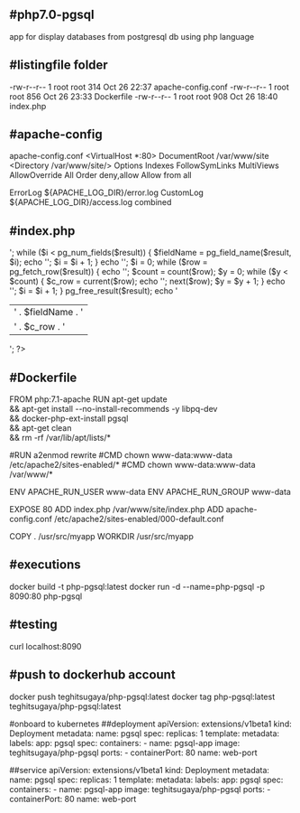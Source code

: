 #php7.0-pgsql
--------------
app for display databases from postgresql db using php language



#listingfile folder
-------------------
-rw-r--r--  1 root root  314 Oct 26 22:37 apache-config.conf
-rw-r--r--  1 root root  856 Oct 26 23:33 Dockerfile
-rw-r--r--  1 root root  908 Oct 26 18:40 index.php


#apache-config
--------------
apache-config.conf 
<VirtualHost *:80>
 DocumentRoot /var/www/site
  <Directory /var/www/site/>
      Options Indexes FollowSymLinks MultiViews
      AllowOverride All
      Order deny,allow
      Allow from all
  </Directory>

  ErrorLog ${APACHE_LOG_DIR}/error.log
  CustomLog ${APACHE_LOG_DIR}/access.log combined

</VirtualHost>


#index.php
----------
<?php

$host = '10.102.36.138';
$port = '5432';
$database = 'testing';
$user = 'testing';
$password = 'prismalink';

$connectString = 'host=' . $host . ' port=' . $port . ' dbname=' . $database . 
	' user=' . $user . ' password=' . $password;

$link = pg_connect($connectString);
if (!$link)
{
	die('Error: Could not connect: ' . pg_last_error());
}

$query = 'select * from test01';

$result = pg_query($query);

$i = 0;
echo '<html><body><table><tr>';
while ($i < pg_num_fields($result))
{
	$fieldName = pg_field_name($result, $i);
	echo '<td>' . $fieldName . '</td>';
	$i = $i + 1;
}
echo '</tr>';
$i = 0;

while ($row = pg_fetch_row($result)) 
{
	echo '<tr>';
	$count = count($row);
	$y = 0;
	while ($y < $count)
	{
		$c_row = current($row);
		echo '<td>' . $c_row . '</td>';
		next($row);
		$y = $y + 1;
	}
	echo '</tr>';
	$i = $i + 1;
}
pg_free_result($result);

echo '</table></body></html>';
?>




#Dockerfile
------------
FROM php:7.1-apache
RUN apt-get update \
  && apt-get install --no-install-recommends -y libpq-dev \
  && docker-php-ext-install pgsql \
  && apt-get clean \
  && rm -rf /var/lib/apt/lists/*

#RUN a2enmod rewrite 
#CMD chown www-data:www-data /etc/apache2/sites-enabled/*
#CMD chown www-data:www-data /var/www/*

ENV APACHE_RUN_USER www-data 
ENV APACHE_RUN_GROUP www-data 

EXPOSE 80 
ADD index.php /var/www/site/index.php
ADD apache-config.conf /etc/apache2/sites-enabled/000-default.conf

COPY . /usr/src/myapp
WORKDIR /usr/src/myapp



#executions
----------
docker build -t php-pgsql:latest
docker run -d --name=php-pgsql -p 8090:80 php-pgsql




#testing
--------
curl localhost:8090


#push to dockerhub account
--------------------------
docker push teghitsugaya/php-pgsql:latest
docker tag php-pgsql:latest teghitsugaya/php-pgsql:latest

#onboard to kubernetes
##deployment
apiVersion: extensions/v1beta1
kind: Deployment
metadata:
  name: pgsql
spec: 
  replicas: 1
  template:
    metadata:
      labels:
        app: pgsql
    spec:
      containers:
      - name: pgsql-app
        image: teghitsugaya/php-pgsql
        ports:
        - containerPort: 80
          name: web-port
          
##service
apiVersion: extensions/v1beta1
kind: Deployment
metadata:
  name: pgsql
spec: 
  replicas: 1
  template:
    metadata:
      labels:
        app: pgsql
    spec:
      containers:
      - name: pgsql-app
        image: teghitsugaya/php-pgsql
        ports:
        - containerPort: 80
          name: web-port
